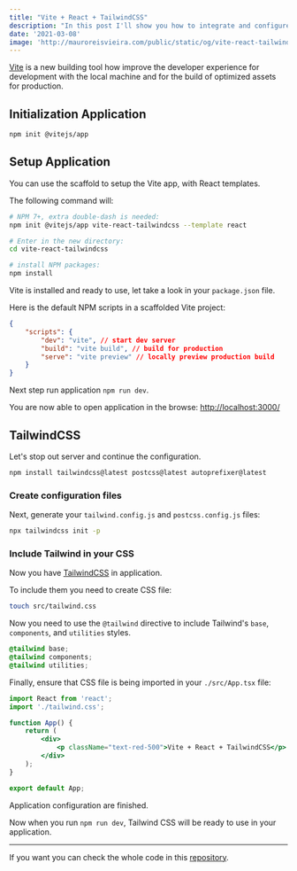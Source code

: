 ```yaml
---
title: "Vite + React + TailwindCSS"
description: "In this post I'll show you how to integrate and configure TailwindCSS in a Vite + React project."
date: '2021-03-08'
image: 'http://mauroreisvieira.com/public/static/og/vite-react-tailwindcss.png'
---
```


[Vite](https://vitejs.dev/) is a new building tool how improve the developer experience for development with the local machine and for the build of optimized assets for production.

## Initialization Application

```bash
npm init @vitejs/app
```

## Setup Application

You can use the scaffold to setup the Vite app, with React templates.

The following command will:

```bash
# NPM 7+, extra double-dash is needed:
npm init @vitejs/app vite-react-tailwindcss --template react

# Enter in the new directory:
cd vite-react-tailwindcss

# install NPM packages:
npm install
```

Vite is installed and ready to use, let take a look in your `package.json` file.

Here is the default NPM scripts in a scaffolded Vite project:

```json
{
    "scripts": {
        "dev": "vite", // start dev server
        "build": "vite build", // build for production
        "serve": "vite preview" // locally preview production build
    }
}
```

Next step run application `npm run dev`.

You are now able to open application in the browse: [http://localhost:3000/](http://localhost:3000/)

## TailwindCSS

Let's stop out server and continue the configuration.

```bash
npm install tailwindcss@latest postcss@latest autoprefixer@latest
```

### Create configuration files

Next, generate your `tailwind.config.js` and `postcss.config.js` files:

```bash
npx tailwindcss init -p
```

### Include Tailwind in your CSS

Now you have [TailwindCSS](tailwindcss.com) in application.

To include them you need to create CSS file:

```bash
touch src/tailwind.css
```

Now you need to use the `@tailwind` directive to include Tailwind's `base`, `components`, and `utilities` styles.

```css
@tailwind base;
@tailwind components;
@tailwind utilities;
```

Finally, ensure that CSS file is being imported in your `./src/App.tsx` file:

```jsx
import React from 'react';
import './tailwind.css';

function App() {
    return (
        <div>
            <p className="text-red-500">Vite + React + TailwindCSS</p>
        </div>
    );
}

export default App;
```

Application configuration are finished.

Now when you run `npm run dev`, Tailwind CSS will be ready to use in your application.

---

If you want you can check the whole code in this [repository](https://github.com/mauroreisvieira/vite-react-tailwindcss).
